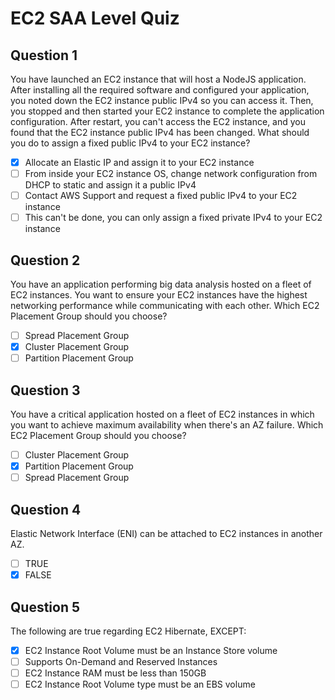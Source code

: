 # EC2 SAA Level Quiz

## Question 1
You have launched an EC2 instance that will host a NodeJS application. After installing all the required software and configured your application, you noted down the EC2 instance public IPv4 so you can access it. Then, you stopped and then started your EC2 instance to complete the application configuration. After restart, you can't access the EC2 instance, and you found that the EC2 instance public IPv4 has been changed. What should you do to assign a fixed public IPv4 to your EC2 instance?

- [x] Allocate an Elastic IP and assign it to your EC2 instance
- [ ] From inside your EC2 instance OS, change network configuration from DHCP to static and assign it a public IPv4
- [ ] Contact AWS Support and request a fixed public IPv4 to your EC2 instance
- [ ] This can't be done, you can only assign a fixed private IPv4 to your EC2 instance

## Question 2
You have an application performing big data analysis hosted on a fleet of EC2 instances. You want to ensure your EC2 instances have the highest networking performance while communicating with each other. Which EC2 Placement Group should you choose?

- [ ] Spread Placement Group
- [x] Cluster Placement Group
- [ ] Partition Placement Group

## Question 3
You have a critical application hosted on a fleet of EC2 instances in which you want to achieve maximum availability when there's an AZ failure. Which EC2 Placement Group should you choose?

- [ ] Cluster Placement Group
- [x] Partition Placement Group
- [ ] Spread Placement Group

## Question 4
Elastic Network Interface (ENI) can be attached to EC2 instances in another AZ.

- [ ] TRUE
- [x] FALSE

## Question 5
The following are true regarding EC2 Hibernate, EXCEPT:

- [x] EC2 Instance Root Volume must be an Instance Store volume
- [ ] Supports On-Demand and Reserved Instances
- [ ] EC2 Instance RAM must be less than 150GB
- [ ] EC2 Instance Root Volume type must be an EBS volume